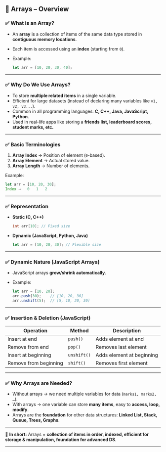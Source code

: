 

## 📌 Arrays – Overview

### ✅ What is an Array?

* An **array** is a collection of items of the same data type stored in **contiguous memory locations**.
* Each item is accessed using an **index** (starting from `0`).
* Example:

  ```js
  let arr = [10, 20, 30, 40];
  ```

---

### ✅ Why Do We Use Arrays?

* To store **multiple related items** in a single variable.
* Efficient for large datasets (instead of declaring many variables like `v1, v2, v3...`).
* Common in all programming languages: **C, C++, Java, JavaScript, Python**.
* Used in real-life apps like storing a **friends list, leaderboard scores, student marks, etc.**

---

### ✅ Basic Terminologies

1. **Array Index** → Position of element (`0`-based).
2. **Array Element** → Actual stored value.
3. **Array Length** → Number of elements.

Example:

```js
let arr = [10, 20, 30];
Index →   0   1   2
```

---

### ✅ Representation

* **Static (C, C++)**

  ```c
  int arr[10]; // Fixed size
  ```
* **Dynamic (JavaScript, Python, Java)**

  ```js
  let arr = [10, 20, 30]; // Flexible size
  ```

---

### ✅ Dynamic Nature (JavaScript Arrays)

* JavaScript arrays **grow/shrink automatically**.
* Example:

  ```js
  let arr = [10, 20];
  arr.push(30);    // [10, 20, 30]
  arr.unshift(5);  // [5, 10, 20, 30]
  ```

---

### ✅ Insertion & Deletion (JavaScript)

| Operation             | Method      | Description               |
| --------------------- | ----------- | ------------------------- |
| Insert at end         | `push()`    | Adds element at end       |
| Remove from end       | `pop()`     | Removes last element      |
| Insert at beginning   | `unshift()` | Adds element at beginning |
| Remove from beginning | `shift()`   | Removes first element     |

---

### ✅ Why Arrays are Needed?

* Without arrays → we need multiple variables for data (`marks1, marks2, …`).
* With arrays → one variable can store **many items**, easy to **access, loop, modify**.
* Arrays are the **foundation** for other data structures: **Linked List, Stack, Queue, Trees, Graphs**.

---

📖 **In short:**
Arrays = **collection of items in order, indexed, efficient for storage & manipulation, foundation for advanced DS**.

---
